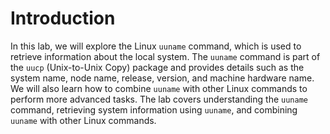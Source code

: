 # Introduction

In this lab, we will explore the Linux `uuname` command, which is used to retrieve information about the local system. The `uuname` command is part of the `uucp` (Unix-to-Unix Copy) package and provides details such as the system name, node name, release, version, and machine hardware name. We will also learn how to combine `uuname` with other Linux commands to perform more advanced tasks. The lab covers understanding the `uuname` command, retrieving system information using `uuname`, and combining `uuname` with other Linux commands.
